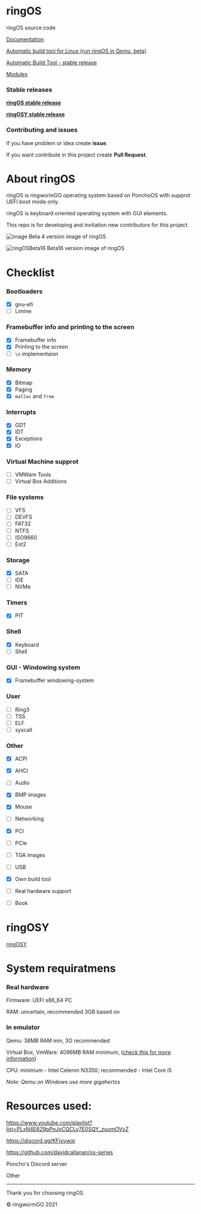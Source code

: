 # ringOS
ringOS source code

[Documentation](https://github.com/Andrej123456789/ringOS/blob/main/Documentation.md)

[Automatic build tool for Linux (run ringOS in Qemu, beta)](https://github.com/Andrej123456789/ringOS/blob/main/ringOS-Builder-full.sh)

[Automatic Build Tool - stable release](https://github.com/ringwormGO-organization/ringOS/releases/tag/ringOSv1)

[Modules](https://github.com/ringwormGO-organization/ringOS/blob/main-and-beta-things/ringOS-Beta17/Modules.txt)

### Stable releases
[**ringOS stable release**](https://github.com/ringwormGO-organization/ringOS/tree/ringOS-stable1)

[**ringOSY stable release**](https://github.com/ringwormGO-organization/ringOS/tree/ringOSY)

### Contributing and issues
If you have problem or idea create **issue**.

If you want contribute in this project create **Pull Request**.

# About ringOS
ringOS is ringwormGO operating system based on PonchoOS with supprot UEFI boot mode only.

ringOS is keyboard oriented operating system with GUI elements.

This repo is for developing and invitation new contributors for this project.

![image](https://user-images.githubusercontent.com/83548580/133824416-455bc2d8-3364-4ffd-abd6-24bff779af32.png)
Beta 4 version image of ringOS

![ringOSBeta16](https://user-images.githubusercontent.com/83548580/142688916-7d1e3b52-946d-441e-acf1-137eb4c534c3.png)
Beta16 version image of ringOS

# Checklist

### Bootloaders
- [x] gnu-efi
- [ ] Limine

### Framebuffer info and printing to the screen
- [x] Framebuffer info
- [x] Printing to the screen
- [ ] ```\n``` implementaion

### Memory
- [x] Bitmap
- [x] Paging
- [x] ```malloc``` and ```free```

### Interrupts
- [x] GDT
- [x] IDT
- [x] Exceptions
- [x] IO

### Virtual Machine supprot
- [ ] VMWare Tools
- [ ] Virtual Box Additions

### File systems
- [ ] VFS
- [ ] DEVFS
- [ ] FAT32
- [ ] NTFS
- [ ] ISO9660
- [ ] Ext2

### Storage

- [x] SATA
- [ ] IDE
- [ ] NVMe

### Timers
- [x] PIT

### Shell
- [x] Keyboard
- [ ] Shell

### GUI - Windowing system
- [x] Framebuffer windowing-system

### User 
- [ ] Ring3
- [ ] TSS
- [ ] ELF
- [ ] syscall

### Other

- [x] ACPI
- [x] AHCI
- [ ] Audio
- [x] BMP images
- [x] Mouse
- [ ] Networking
- [x] PCI
- [ ] PCIe
- [ ] TGA images
- [ ] USB
- [x] Own build tool
- [ ] Real hardware support
- [ ] Book


# ringOSY
[ringOSY](https://github.com/ringwormGO-organization/ringOSY)

# System requiratmens

### Real hardware
Firmware: UEFI x86_64 PC

RAM: uncertain, recommended 3GB based on 

### In emulator
Qemu: 38MB RAM min, 3G recommended

Virtual Box, VmWare: 4096MB RAM minimum, ([check this for more information](https://github.com/ringwormGO-organization/ringOS/blob/main-and-beta-things/Documentation.md#running-in-virtual-box-or-vmware))

CPU: minimum - Intel Celeron N3350; recommended - Intel Core i5

*Note: Qemu on Windows use more gigahertzs*

# Resources used:
https://www.youtube.com/playlist?list=PLxN4E629pPnJxCQCLy7E0SQY_zuumOVyZ

https://discord.gg/KFjvywqr

https://github.com/davidcallanan/os-series

Poncho's Discord server

Other 
______________________

Thank you for choosing ringOS

© ringwormGO 2021
